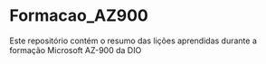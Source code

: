 # Formacao_AZ900
Este repositório contém o resumo das lições aprendidas durante a formação Microsoft AZ-900 da DIO
